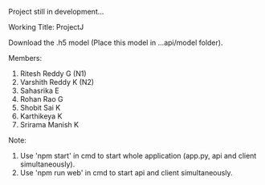 Project still in development...

Working Title: ProjectJ

Download the .h5 model
(Place this model in ...api/model folder).

Members:
1) Ritesh Reddy G (N1)
2) Varshith Reddy K (N2)
3) Sahasrika E 
4) Rohan Rao G
5) Shobit Sai K
6) Karthikeya K
7) Srirama Manish K

Note: 
1) Use 'npm start' in cmd to start whole application (app.py, api and client simultaneously).
2) Use 'npm run web' in cmd to start api and client simultaneously.